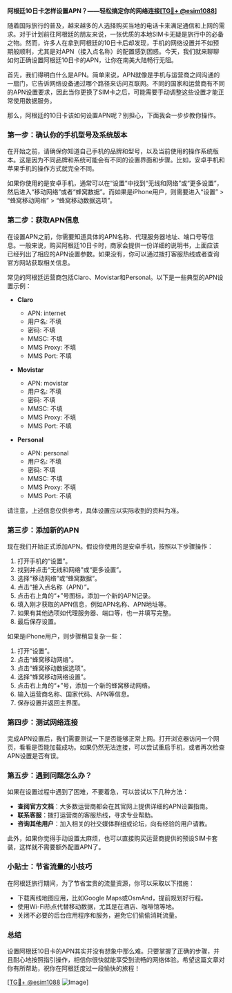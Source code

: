 **阿根廷10日卡怎样设置APN？——轻松搞定你的网络连接[[TG💪+ @esim1088](https://t.me/s/esim1088)]**

随着国际旅行的普及，越来越多的人选择购买当地的电话卡来满足通信和上网的需求。对于计划前往阿根廷的朋友来说，一张优质的本地SIM卡无疑是旅行中的必备之物。然而，许多人在拿到阿根廷的10日卡后却发现，手机的网络设置并不如预期般顺利，尤其是对APN（接入点名称）的配置感到困惑。今天，我们就来聊聊如何正确设置阿根廷10日卡的APN，让你在南美大陆畅行无阻。

首先，我们得明白什么是APN。简单来说，APN就像是手机与运营商之间沟通的一扇门，它告诉网络设备通过哪个路径来访问互联网。不同的国家和运营商有不同的APN设置要求，因此当你更换了SIM卡之后，可能需要手动调整这些设置才能正常使用数据服务。

那么，阿根廷的10日卡该如何设置APN呢？别担心，下面我会一步步教你操作。

### **第一步：确认你的手机型号及系统版本**
在开始之前，请确保你知道自己手机的品牌和型号，以及当前使用的操作系统版本。这是因为不同品牌和系统可能会有不同的设置界面和步骤。比如，安卓手机和苹果手机的操作方式就完全不同。

如果你使用的是安卓手机，通常可以在“设置”中找到“无线和网络”或“更多设置”，然后进入“移动网络”或者“蜂窝数据”。而如果是iPhone用户，则需要进入“设置” > “蜂窝移动网络” > “蜂窝移动数据选项”。

### **第二步：获取APN信息**
在设置APN之前，你需要知道具体的APN名称、代理服务器地址、端口号等信息。一般来说，购买阿根廷10日卡时，商家会提供一份详细的说明书，上面应该已经列出了相应的APN设置参数。如果没有，你可以通过拨打客服热线或者查询官方网站获取相关信息。

常见的阿根廷运营商包括Claro、Movistar和Personal。以下是一些典型的APN设置示例：

- **Claro**
  - APN: internet
  - 用户名: 不填
  - 密码: 不填
  - MMSC: 不填
  - MMS Proxy: 不填
  - MMS Port: 不填

- **Movistar**
  - APN: movistar
  - 用户名: 不填
  - 密码: 不填
  - MMSC: 不填
  - MMS Proxy: 不填
  - MMS Port: 不填

- **Personal**
  - APN: personal
  - 用户名: 不填
  - 密码: 不填
  - MMSC: 不填
  - MMS Proxy: 不填
  - MMS Port: 不填

请注意，上述信息仅供参考，具体设置应以实际收到的资料为准。

### **第三步：添加新的APN**
现在我们开始正式添加APN。假设你使用的是安卓手机，按照以下步骤操作：

1. 打开手机的“设置”。
2. 找到并点击“无线和网络”或“更多设置”。
3. 选择“移动网络”或“蜂窝数据”。
4. 点击“接入点名称（APN）”。
5. 点击右上角的“+”号图标，添加一个新的APN记录。
6. 填入刚才获取的APN信息，例如APN名称、APN地址等。
7. 如果有其他选项如代理服务器、端口等，也一并填写完整。
8. 最后保存设置。

如果是iPhone用户，则步骤稍显复杂一些：

1. 打开“设置”。
2. 点击“蜂窝移动网络”。
3. 点击“蜂窝移动数据选项”。
4. 选择“蜂窝移动网络设置”。
5. 点击右上角的“+”号，添加一个新的蜂窝移动网络。
6. 输入运营商名称、国家代码、APN等信息。
7. 保存设置并返回主界面。

### **第四步：测试网络连接**
完成APN设置后，我们需要测试一下是否能够正常上网。打开浏览器访问一个网页，看看是否能加载成功。如果仍然无法连接，可以尝试重启手机，或者再次检查APN设置是否有误。

### **第五步：遇到问题怎么办？**
如果在设置过程中遇到了困难，不要着急，可以尝试以下几种方法：

- **查阅官方文档**：大多数运营商都会在其官网上提供详细的APN设置指南。
- **联系客服**：拨打运营商的客服热线，寻求专业帮助。
- **咨询其他用户**：加入相关的社交媒体群组或论坛，向有经验的用户请教。

此外，如果你觉得手动设置太麻烦，也可以直接购买运营商提供的预设SIM卡套装，这样就不需要额外配置APN了。

### **小贴士：节省流量的小技巧**
在阿根廷旅行期间，为了节省宝贵的流量资源，你可以采取以下措施：

- 下载离线地图应用，比如Google Maps或OsmAnd，提前规划好行程。
- 使用Wi-Fi热点代替移动数据，尤其是在酒店、咖啡馆等地。
- 关闭不必要的后台应用程序和服务，避免它们偷偷消耗流量。

### **总结**
设置阿根廷10日卡的APN其实并没有想象中那么难。只要掌握了正确的步骤，并且耐心地按照指引操作，相信你很快就能享受到流畅的网络体验。希望这篇文章对你有所帮助，祝你在阿根廷度过一段愉快的旅程！

[[TG💪+ @esim1088](https://t.me/s/esim1088) ![Image](https://i.postimg.cc/4NQfJmqS/Snipaste-2025-05-13-00-14-12.png)]